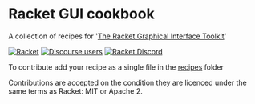 # Racket GUI cookbook

A collection of recipes for '[The Racket Graphical Interface Toolkit](https://docs.racket-lang.org/gui/index.html)'

[![Racket](https://img.shields.io/badge/-Racket-darkred?logo=racket)](https://racket-lang.org)
[![Discourse users](https://img.shields.io/discourse/users?label=Discuss%20on%20Racket%20Discourse&logo=racket&server=https%3A%2F%2Fracket.discourse.group)](https://racket.discourse.group/)
[![Racket Discord](https://img.shields.io/discord/571040468092321801?label=Chat%20on%20Racket%20Discord&logo=racket)](https://discord.gg/6Zq8sH5)

To contribute add your recipe as a single file in the [recipes](recipes/) folder

Contributions are accepted on the condition they are licenced under the same terms as Racket: MIT or Apache 2.

